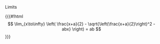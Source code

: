 Limits

{{{#!html
$$
\lim_{x\to\infty} \left( \frac{x+a}{2} - \sqrt{\left(\frac{x+a}{2}\right)^2 - abx} \right) = ab
$$
}}}
